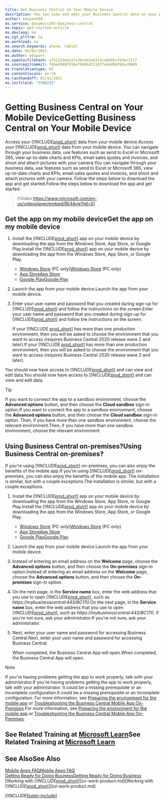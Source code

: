 ```yaml
---
title: Get Business Central on Your Mobile Device
description: You can view and edit your Business Central data on your phone or tablet.
author: edupont04
ms.service: dynamics365-business-central
ms.topic: get-started-article
ms.devlang: na
ms.tgt_pltfrm: na
ms.workload: na
ms.search.keywords: phone, tablet
ms.date: 04/01/2021
ms.author: edupont
ms.openlocfilehash: a751254ae127e3bcde2a5313ca6d5bcfe3ec1117
ms.sourcegitcommit: 766e2840fd16efb901d211d7fa64d96766ac99d9
ms.translationtype: HT
ms.contentlocale: en-CA
ms.lasthandoff: 03/31/2021
ms.locfileid: "5786232"
---
```

# <a name="getting-business-central-on-your-mobile-device"></a><span data-ttu-id="b7c45-103">Getting Business Central on Your Mobile Device</span><span class="sxs-lookup"><span data-stu-id="b7c45-103">Getting Business Central on Your Mobile Device</span></span>

<span data-ttu-id="b7c45-104">Access your [!INCLUDE[prod_short](includes/prod_short.md)] data from your mobile device.</span><span class="sxs-lookup"><span data-stu-id="b7c45-104">Access your [!INCLUDE[prod_short](includes/prod_short.md)] data from your mobile device.</span></span> <span data-ttu-id="b7c45-105">You can navigate through your business data, use features such as send to Excel or Microsoft 365, view up-to-date charts and KPIs, email sales quotes and invoices, and shoot and attach pictures with your camera.</span><span class="sxs-lookup"><span data-stu-id="b7c45-105">You can navigate through your business data, use features such as send to Excel or Microsoft 365, view up-to-date charts and KPIs, email sales quotes and invoices, and shoot and attach pictures with your camera.</span></span> <span data-ttu-id="b7c45-106">Follow the steps below to download the app and get started.</span><span class="sxs-lookup"><span data-stu-id="b7c45-106">Follow the steps below to download the app and get started.</span></span>

> [!Video https://www.microsoft.com/en-us/videoplayer/embed/RE4Arje?rel=0]

## <a name="get-the-app-on-my-mobile-device"></a><span data-ttu-id="b7c45-107">Get the app on my mobile device</span><span class="sxs-lookup"><span data-stu-id="b7c45-107">Get the app on my mobile device</span></span>

1. <span data-ttu-id="b7c45-108">Install the [!INCLUDE[prod_short](includes/prod_short.md)] app on your mobile device by downloading the app from the Windows Store, App Store, or Google Play.</span><span class="sxs-lookup"><span data-stu-id="b7c45-108">Install the [!INCLUDE[prod_short](includes/prod_short.md)] app on your mobile device by downloading the app from the Windows Store, App Store, or Google Play.</span></span>  

   - <span data-ttu-id="b7c45-109">[Windows Store](https://go.microsoft.com/fwlink/?LinkId=734848) (PC only)</span><span class="sxs-lookup"><span data-stu-id="b7c45-109">[Windows Store](https://go.microsoft.com/fwlink/?LinkId=734848) (PC only)</span></span>
   - [<span data-ttu-id="b7c45-110">App Store</span><span class="sxs-lookup"><span data-stu-id="b7c45-110">App Store</span></span>](https://go.microsoft.com/fwlink/?LinkId=734847)
   - [<span data-ttu-id="b7c45-111">Google Play</span><span class="sxs-lookup"><span data-stu-id="b7c45-111">Google Play</span></span>](https://go.microsoft.com/fwlink/?LinkId=734849)
2. <span data-ttu-id="b7c45-112">Launch the app from your mobile device.</span><span class="sxs-lookup"><span data-stu-id="b7c45-112">Launch the app from your mobile device.</span></span>
3. <span data-ttu-id="b7c45-113">Enter your user name and password that you created during sign-up for [!INCLUDE[prod_short](includes/prod_short.md)] and follow the instructions on the screen.</span><span class="sxs-lookup"><span data-stu-id="b7c45-113">Enter your user name and password that you created during sign-up for [!INCLUDE[prod_short](includes/prod_short.md)] and follow the instructions on the screen.</span></span>

    <span data-ttu-id="b7c45-114">If your [!INCLUDE [prod_short](includes/prod_short.md)] has more than one production environment, then you will be asked to choose the environment that you want to access (requires Business Central 2020 release wave 2 and later).</span><span class="sxs-lookup"><span data-stu-id="b7c45-114">If your [!INCLUDE [prod_short](includes/prod_short.md)] has more than one production environment, then you will be asked to choose the environment that you want to access (requires Business Central 2020 release wave 2 and later).</span></span>

<span data-ttu-id="b7c45-115">You should now have access to [!INCLUDE[prod_short](includes/prod_short.md)] and can view and edit data.</span><span class="sxs-lookup"><span data-stu-id="b7c45-115">You should now have access to [!INCLUDE[prod_short](includes/prod_short.md)] and can view and edit data.</span></span>  

> [!TIP]
> <span data-ttu-id="b7c45-116">If you want to connect the app to a sandbox environment, choose the **Advanced options** button, and then choose the **Cloud sandbox** sign-in option.</span><span class="sxs-lookup"><span data-stu-id="b7c45-116">If you want to connect the app to a sandbox environment, choose the **Advanced options** button, and then choose the **Cloud sandbox** sign-in option.</span></span> <span data-ttu-id="b7c45-117">Then, if you have more than one sandbox environment, choose the relevant environment.</span><span class="sxs-lookup"><span data-stu-id="b7c45-117">Then, if you have more than one sandbox environment, choose the relevant environment.</span></span>

## <a name="using-business-central-on-premises"></a><span data-ttu-id="b7c45-118">Using Business Central on-premises?</span><span class="sxs-lookup"><span data-stu-id="b7c45-118">Using Business Central on-premises?</span></span>

<span data-ttu-id="b7c45-119">If you're using [!INCLUDE[prod_short](includes/prod_short.md)] on-premises, you can also enjoy the benefits of the mobile app.</span><span class="sxs-lookup"><span data-stu-id="b7c45-119">If you're using [!INCLUDE[prod_short](includes/prod_short.md)] on-premises, you can also enjoy the benefits of the mobile app.</span></span> <span data-ttu-id="b7c45-120">The installation is similar, but with a couple exceptions.</span><span class="sxs-lookup"><span data-stu-id="b7c45-120">The installation is similar, but with a couple exceptions.</span></span>

1. <span data-ttu-id="b7c45-121">Install the [!INCLUDE[prod_short](includes/prod_short.md)] app on your mobile device by downloading the app from the Windows Store, App Store, or Google Play.</span><span class="sxs-lookup"><span data-stu-id="b7c45-121">Install the [!INCLUDE[prod_short](includes/prod_short.md)] app on your mobile device by downloading the app from the Windows Store, App Store, or Google Play.</span></span>  

   - <span data-ttu-id="b7c45-122">[Windows Store](https://go.microsoft.com/fwlink/?LinkId=734848) (PC only)</span><span class="sxs-lookup"><span data-stu-id="b7c45-122">[Windows Store](https://go.microsoft.com/fwlink/?LinkId=734848) (PC only)</span></span>
   - [<span data-ttu-id="b7c45-123">App Store</span><span class="sxs-lookup"><span data-stu-id="b7c45-123">App Store</span></span>](https://go.microsoft.com/fwlink/?LinkId=734847)
   - [<span data-ttu-id="b7c45-124">Google Play</span><span class="sxs-lookup"><span data-stu-id="b7c45-124">Google Play</span></span>](https://go.microsoft.com/fwlink/?LinkId=734849)
2. <span data-ttu-id="b7c45-125">Launch the app from your mobile device.</span><span class="sxs-lookup"><span data-stu-id="b7c45-125">Launch the app from your mobile device.</span></span>
3. <span data-ttu-id="b7c45-126">Instead of entering an email address on the **Welcome** page, choose the **Advanced options** button, and then choose the **On-premises** sign-in option.</span><span class="sxs-lookup"><span data-stu-id="b7c45-126">Instead of entering an email address on the **Welcome** page, choose the **Advanced options** button, and then choose the **On-premises** sign-in option.</span></span>
4. <span data-ttu-id="b7c45-127">On the next page, in the **Service name** box, enter the web address that you use to open [!INCLUDE[prod_short](includes/prod_short.md)], such as *https://mybusinesscentral:443/BC170*.</span><span class="sxs-lookup"><span data-stu-id="b7c45-127">On the next page, in the **Service name** box, enter the web address that you use to open [!INCLUDE[prod_short](includes/prod_short.md)], such as *https://mybusinesscentral:443/BC170*.</span></span> <span data-ttu-id="b7c45-128">If you're not sure, ask your administrator.</span><span class="sxs-lookup"><span data-stu-id="b7c45-128">If you're not sure, ask your administrator.</span></span>
5. <span data-ttu-id="b7c45-129">Next, enter your user name and password for accessing Business Central.</span><span class="sxs-lookup"><span data-stu-id="b7c45-129">Next, enter your user name and password for accessing Business Central.</span></span>

   <span data-ttu-id="b7c45-130">When completed, the Business Central App will open.</span><span class="sxs-lookup"><span data-stu-id="b7c45-130">When completed, the Business Central App will open.</span></span>

> [!NOTE]
> <span data-ttu-id="b7c45-131">If you're having problems getting the app to work properly, talk with your administrator.</span><span class="sxs-lookup"><span data-stu-id="b7c45-131">If you're having problems getting the app to work properly, talk with your administrator.</span></span> <span data-ttu-id="b7c45-132">It could be a missing prerequisite or an incomplete configuration.</span><span class="sxs-lookup"><span data-stu-id="b7c45-132">It could be a missing prerequisite or an incomplete configuration.</span></span> <span data-ttu-id="b7c45-133">For more information, see  [Preparing the environment for the mobile app](/dynamics365/business-central/dev-itpro/deployment/install-business-central-app#prereqs) or [Troubleshooting the Business Central Mobile App On-Premises](/dynamics365/business-central/dev-itpro/developer/devenv-troubleshooting-the-mobile-app).</span><span class="sxs-lookup"><span data-stu-id="b7c45-133">For more information, see  [Preparing the environment for the mobile app](/dynamics365/business-central/dev-itpro/deployment/install-business-central-app#prereqs) or [Troubleshooting the Business Central Mobile App On-Premises](/dynamics365/business-central/dev-itpro/developer/devenv-troubleshooting-the-mobile-app).</span></span>

## <a name="see-related-training-at-microsoft-learn"></a><span data-ttu-id="b7c45-134">See Related Training at [Microsoft Learn](/learn/modules/alternative-interfaces-dynamics-365-business-central/index)</span><span class="sxs-lookup"><span data-stu-id="b7c45-134">See Related Training at [Microsoft Learn](/learn/modules/alternative-interfaces-dynamics-365-business-central/index)</span></span>

## <a name="see-also"></a><span data-ttu-id="b7c45-135">See Also</span><span class="sxs-lookup"><span data-stu-id="b7c45-135">See Also</span></span>

[<span data-ttu-id="b7c45-136">Mobile Apps FAQ</span><span class="sxs-lookup"><span data-stu-id="b7c45-136">Mobile Apps FAQ</span></span>](ui-mobile-faq.md)  
[<span data-ttu-id="b7c45-137">Getting Ready for Doing Business</span><span class="sxs-lookup"><span data-stu-id="b7c45-137">Getting Ready for Doing Business</span></span>](ui-get-ready-business.md)  
<span data-ttu-id="b7c45-138">[Working with [!INCLUDE[prod_short](includes/prod_short.md)]](ui-work-product.md)</span><span class="sxs-lookup"><span data-stu-id="b7c45-138">[Working with [!INCLUDE[prod_short](includes/prod_short.md)]](ui-work-product.md)</span></span>  


[!INCLUDE[footer-include](includes/footer-banner.md)]
